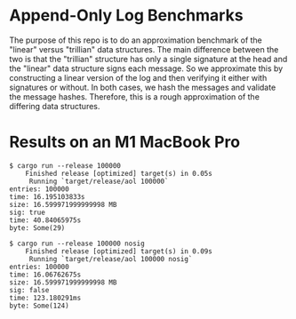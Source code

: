 # Append-Only Log Benchmarks

The purpose of this repo is to do an approximation benchmark of the "linear"
versus "trillian" data structures. The main difference between the two is that
the "trillian" structure has only a single signature at the head and the
"linear" data structure signs each message. So we approximate this by
constructing a linear version of the log and then verifying it either with
signatures or without. In both cases, we hash the messages and validate the
message hashes. Therefore, this is a rough approximation of the differing data
structures.

# Results on an M1 MacBook Pro

```
$ cargo run --release 100000
    Finished release [optimized] target(s) in 0.05s
     Running `target/release/aol 100000`
entries: 100000
time: 16.195103833s
size: 16.599971999999998 MB
sig: true
time: 40.84065975s
byte: Some(29)

$ cargo run --release 100000 nosig
    Finished release [optimized] target(s) in 0.09s
     Running `target/release/aol 100000 nosig`
entries: 100000
time: 16.06762675s
size: 16.599971999999998 MB
sig: false
time: 123.180291ms
byte: Some(124)
```
